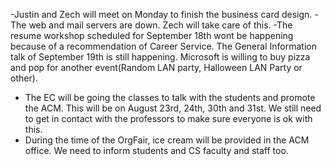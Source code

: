 -Justin and Zech will meet on Monday to finish the business card design.
-The web and mail servers are down. Zech will take care of this.
-The resume workshop scheduled for September 18th wont be happening because of a recommendation of Career Service. The General Information talk of September 19th is still happening. Microsoft is willing to buy pizza and pop for another event(Random LAN party, Halloween LAN Party or other).
- The EC will be going the classes to talk with the students and promote the ACM. This will be on August 23rd, 24th, 30th and 31st. We still need to get in contact with the professors to make sure everyone is ok with this.
- During the time of the OrgFair, ice cream will be provided in the ACM office. We need to inform students and CS faculty and staff too.